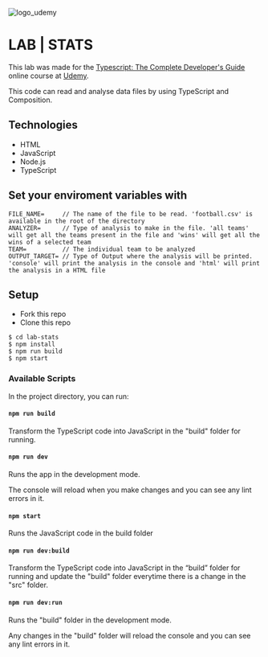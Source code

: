 ![logo_udemy](https://www.udemy.com/staticx/udemy/images/v7/logo-udemy.svg)

# LAB | STATS

This lab was made for the [Typescript: The Complete Developer's Guide](https://www.udemy.com/course/typescript-the-complete-developers-guide/) online course at [Udemy](https://www.udemy.com/).

This code can read and analyse data files by using TypeScript and Composition.

## Technologies

- HTML
- JavaScript
- Node.js
- TypeScript

## Set your enviroment variables with

```shell
FILE_NAME=     // The name of the file to be read. 'football.csv' is available in the root of the directory
ANALYZER=      // Type of analysis to make in the file. 'all teams' will get all the teams present in the file and 'wins' will get all the wins of a selected team
TEAM=          // The individual team to be analyzed
OUTPUT_TARGET= // Type of Output where the analysis will be printed. 'console' will print the analysis in the console and 'html' will print the analysis in a HTML file
```

## Setup

- Fork this repo
- Clone this repo

```shell
$ cd lab-stats
$ npm install
$ npm run build
$ npm start
```

### Available Scripts

In the project directory, you can run:

#### `npm run build`

Transform the TypeScript code into JavaScript in the "build" folder for running.

#### `npm run dev`

Runs the app in the development mode.

The console will reload when you make changes and you can see any lint errors in it.

#### `npm start`

Runs the JavaScript code in the build folder

#### `npm run dev:build`

Transform the TypeScript code into JavaScript in the “build” folder for running and update the "build" folder everytime there is a change in the "src" folder.

#### `npm run dev:run`

Runs the "build" folder in the development mode.

Any changes in the "build" folder will reload the console and you can see any lint errors in it.
